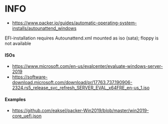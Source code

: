 # INFO

* https://www.packer.io/guides/automatic-operating-system-installs/autounattend_windows

EFI-installation requires Autounattend.xml mounted as iso (sata); floppy is not available

#### ISOs

* https://www.microsoft.com/en-us/evalcenter/evaluate-windows-server-2019
* https://software-download.microsoft.com/download/pr/17763.737.190906-2324.rs5_release_svc_refresh_SERVER_EVAL_x64FRE_en-us_1.iso

#### Examples

* https://github.com/eaksel/packer-Win2019/blob/master/win2019-core_uefi.json